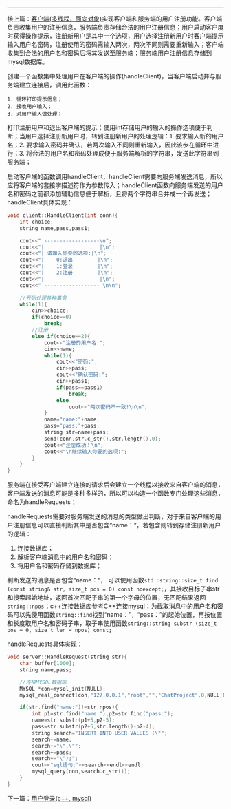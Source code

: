 ---

接上篇：[客户端(多线程，面向对象)](https://errorbeep.github.io/客户端(多线程-面向对象))实现客户端和服务端的用户注册功能。客户端负责收集用户的注册信息，服务端负责存储合法的用户注册信息；用户启动客户度时获得操作提示，注册新用户是其中一个选项，用户选择注册新用户时客户端提示输入用户名密码，注册使用的密码需输入两次，两次不同则需要重新输入；客户端收集到合法的用户名和密码后将其发送至服务端；服务端用户注册信息存储到mysql数据库。  

创建一个函数集中处理用户在客户端的操作(handleClient)，当客户端启动并与服务端建立连接后，调用此函数：  

    1. 循环打印提示信息；
    2. 接收用户输入；
    3. 对用户输入做处理；
打印注册用户和退出客户端的提示；使用int存储用户的输入的操作选项便于判断；当用户选择注册新用户时，转到注册新用户的处理逻辑：1. 要求输入新的用户名；2. 要求输入密码并确认，若两次输入不同则重新输入，因此该步在循环中进行；3. 将合法的用户名和密码处理成便于服务端解析的字符串，发送此字符串到服务端；   

启动客户端的函数调用handleClient，handleClient需要向服务端发送消息，所以应将客户端的套接字描述符作为参数传入；handleClient函数向服务端发送的用户名和密码之前都添加辅助信息便于解析，且将两个字符串合并成一个再发送；
handleClient具体实现：
```c++
void client::HandleClient(int conn){
    int choice;
    string name,pass,pass1;

    cout<<" ------------------\n";
    cout<<"|                  |\n";
    cout<<"| 请输入你要的选项:|\n";
    cout<<"|    0:退出        |\n";
    cout<<"|    1:登录        |\n";
    cout<<"|    2:注册        |\n";
    cout<<"|                  |\n";
    cout<<" ------------------ \n\n";

    //开始处理各种事务
    while(1){
        cin>>choice;
        if(choice==0)
            break;
        //注册
        else if(choice==2){
            cout<<"注册的用户名:";
            cin>>name;
            while(1){
                cout<<"密码:";
                cin>>pass;
                cout<<"确认密码:";
                cin>>pass1;
                if(pass==pass1)
                    break;
                else
                    cout<<"两次密码不一致!\n\n";
            }
            name="name:"+name;
            pass="pass:"+pass;
            string str=name+pass;
            send(conn,str.c_str(),str.length(),0);
            cout<<"注册成功！\n";
            cout<<"\n继续输入你要的选项:";
        }
    }
}
```

服务端在接受客户端建立连接的请求后会建立一个线程以接收来自客户端的消息，客户端发送的消息可能是多种多样的，所以可以构造一个函数专门处理这些消息，命名为handleRequests；      

handleRequests需要对服务端发送的消息的类型做出判断，对于来自客户端的用户注册信息可以直接判断其中是否包含“name：“，若包含则转到存储注册新用户的逻辑：
1. 连接数据库；
2. 解析客户端消息中的用户名和密码；
3. 将用户名和密码存储到数据库；   

判断发送的消息是否包含“name：“， 可以使用函数`std::string::size_t find (const string& str, size_t pos = 0) const noexcept;`，其接收目标子串str和搜索起始地址，返回首次匹配子串的第一个字母的位置，无匹配结果返回`string::npos`；c++连接数据库参考[C++连接mysql](/C++连接mysql)；为截取消息中的用户名和密码可以先使用函数`string::find`找到“name：”，“pass：”的起始位置，再按位置和长度取用户名和密码子串，取子串使用函数`string::string substr (size_t pos = 0, size_t len = npos) const;`   

handleRequests具体实现：
```c++
void server::HandleRequest(string str){
    char buffer[1000];
    string name,pass;

    //连接MYSQL数据库
    MYSQL *con=mysql_init(NULL);
    mysql_real_connect(con,"127.0.0.1","root","","ChatProject",0,NULL,CLIENT_MULTI_STATEMENTS);

    if(str.find("name:")!=str.npos){
        int p1=str.find("name:"),p2=str.find("pass:");
        name=str.substr(p1+5,p2-5);
        pass=str.substr(p2+5,str.length()-p2-4);
        string search="INSERT INTO USER VALUES (\"";
        search+=name;
        search+="\",\"";
        search+=pass;
        search+="\");";
        cout<<"sql语句:"<<search<<endl<<endl;
        mysql_query(con,search.c_str());
    }
}
```

下一篇：[用户登录(c++, mysql)](https://errorbeep.github.io/用户登录(c++,-mysql))




